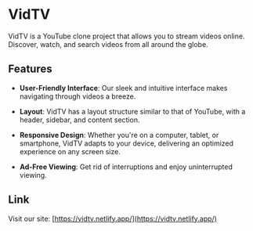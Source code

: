 # VidTV

VidTV is a YouTube clone project that allows you to stream videos online. Discover, watch, and search videos from all around the globe. 

## Features

- **User-Friendly Interface**: Our sleek and intuitive interface makes navigating through videos a breeze.

- **Layout**: VidTV has a layout structure similar to that of YouTube, with a header, sidebar, and content section.

- **Responsive Design**: Whether you're on a computer, tablet, or smartphone, VidTV adapts to your device, delivering an optimized experience on any screen size.

- **Ad-Free Viewing**: Get rid of interruptions and enjoy uninterrupted viewing.
  
## Link

Visit our site: [https://vidtv.netlify.app/](https://vidtv.netlify.app/)
